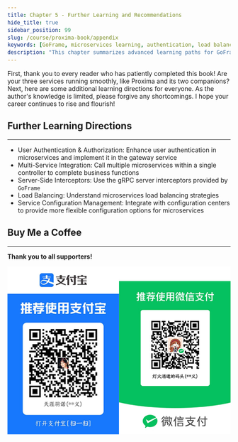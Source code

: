 ```yaml
---
title: Chapter 5 - Further Learning and Recommendations
hide_title: true
sidebar_position: 99
slug: /course/proxima-book/appendix
keywords: [GoFrame, microservices learning, authentication, load balancing, service configuration, interceptors, future directions]
description: "This chapter summarizes advanced learning paths for GoFrame microservices development, covering key topics such as user authentication, multi-service calls, interceptor usage, and load balancing strategies."
---
```


First, thank you to every reader who has patiently completed this book! Are your three services running smoothly, like Proxima and its two companions?
Next, here are some additional learning directions for everyone. As the author's knowledge is limited, please forgive any shortcomings. I hope your career continues to rise and flourish!

## Further Learning Directions
---
- User Authentication & Authorization: Enhance user authentication in microservices and implement it in the gateway service
- Multi-Service Integration: Call multiple microservices within a single controller to complete business functions
- Server-Side Interceptors: Use the gRPC server interceptors provided by `GoFrame`
- Load Balancing: Understand microservices load balancing strategies
- Service Configuration Management: Integrate with configuration centers to provide more flexible configuration options for microservices

## Buy Me a Coffee
---
**Thank you to all supporters!**

![Feature List](../assets/coffee.jpg)
